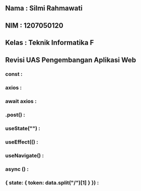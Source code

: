 ## Nama : Silmi Rahmawati
## NIM : 1207050120
## Kelas : Teknik Informatika F
## Revisi UAS Pengembangan Aplikasi Web 

### const : 
### axios : 
### await axios :
### .post() :
### useState("") :
### useEffect(() :
### useNavigate() :
### async () :
### { state: { token: data.split("/")[1] } }) :
